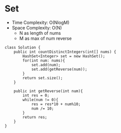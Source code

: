 # Set
* Time Complexity: O(NlogM)
* Space Complexity: O(N)
	* N as length of nums
    * M as max of num reverse
```
class Solution {
    public int countDistinctIntegers(int[] nums) {
        HashSet<Integer> set = new HashSet();
        for(int num: nums){
            set.add(num);
            set.add(getReverse(num));
        }
        return set.size();
    }

    public int getReverse(int num){
        int res = 0;
        while(num != 0){
            res = res*10 + num%10;
            num /= 10;
        }
        return res;
    }
}
```